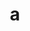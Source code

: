 ---
layout: cake
title:  a
type: cake
bannerimg: /banners/cakebanner
comic: cake_24.png
name: Catan II
hovertext: heh heh
next: 25
prev: 23
---